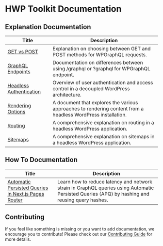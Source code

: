 # HWP Toolkit Documentation


## Explanation Documentation

| Title                              | Description                  |
|------------------------------------|------------------------------|
| [GET vs POST](explanation/get-vs-post.md) | Explanation on choosing between GET and POST methods for WPGraphQL requests. |
| [GraphQL Endpoints](explanation/graphql-endpoints.md) | Documentation on differences between using /graphql or ?graphql for WPGraphQL endpoint. |
| [Headless Authentication](explanation/headless-authentication.md) | Overview of user authentication and access control in a decoupled WordPress architecture. |
| [Rendering Options](explanation/rendering-options.md) | A document that explores the various approaches to rendering content from a headless WordPress installation. |
| [Routing](explanation/routing.md)   | A comprehensive explanation on routing in a headless WordPress application.      |
| [Sitemaps](explanation/sitemaps.md) | A comprehensive explanation on sitemaps in a headless WordPress application.     |


## How To Documentation

| Title                              | Description                  |
|------------------------------------|------------------------------|
| [Automatic Persisted Queries in Next.js Pages Router](how-to/nextjs-pages-router/enable-apq/index.md) | Learn how to reduce latency and network strain in GraphQL queries using Automatic Persisted Queries (APQ) by hashing and reusing query hashes. |


## Contributing

If you feel like something is missing or you want to add documentation, we encourage you to contribute! Please check out our [Contributing Guide](https://github.com/wpengine/hwptoolkit/blob/main/CONTRIBUTING.md) for more details.
